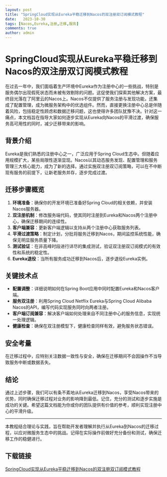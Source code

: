 ```yaml
---
layout: post
title: "SpringCloud实现从Eureka平稳迁移到Nacos的双注册双订阅模式教程"
date:   2023-10-30
tags: [Nacos,Eureka,注册,迁移,服务]
comments: true
author: admin
---
```

# SpringCloud实现从Eureka平稳迁移到Nacos的双注册双订阅模式教程

在过去一年中，我们面临着生产环境中Eureka作为注册中心的一些挑战，特别是服务偶尔出现假死状态而未被有效剔除的问题。这促使我们探索其他解决方案，最终目光落在了阿里云的Nacos上。Nacos不仅提供了服务注册与发现功能，还集成了配置管理，成为微服务架构中的优选组件。然而，直接更换注册中心总是伴随着风险，包括稳定性顾虑和数据迁移问题，这也使得许多团队犹豫不决。针对这一痛点，本文档旨在指导大家如何逐步实现从Eureka向Nacos的平滑过渡，确保服务高可用性的同时，减少迁移带来的影响。

## 背景介绍

Eureka是我们熟悉的注册中心之一，广泛应用于Spring Cloud生态中。但随着应用规模扩大，某些局限性逐渐显现。Nacos以其动态服务发现、配置管理和服务管理三大核心能力，成为了新的选择。通过实施双注册双订阅策略，可以在不中断现有服务的前提下，让新老服务并存，逐步完成过渡。

## 迁移步骤概览

1. **环境准备**：确保你的开发环境已准备好Spring Cloud的相关依赖，并安装Nacos服务器。
2. **双注册机制**：修改服务端代码，使其同时注册到Eureka和Nacos两个注册中心，确保迁移期间的连续性。
3. **客户端兼容**：更新客户端逻辑以支持从两个注册中心获取服务列表。
4. **平滑过渡策略**：制定计划，分批将服务迁移到Nacos，期间监控系统性能，确保无明显服务质量下降。
5. **测试验证**：在非高峰时段进行详尽的集成测试，验证双注册双订阅模式的有效性和系统的稳定性。
6. **Eureka退役**：当所有服务成功迁移到Nacos后，逐步退役Eureka实例。

## 关键技术点

- **配置调整**：详细说明如何在Spring Boot应用中同时配置Eureka和Nacos客户端。
- **服务双注册**：利用Spring Cloud Netflix Eureka与Spring Cloud Alibaba Nacos的API，编写代码实现服务同时向两者注册。
- **客户端订阅兼容**：解决客户端如何处理来自不同注册中心的服务信息，实现统一处理逻辑。
- **健康检查**：确保在双注册模型下，健康检查同样有效，避免服务状态错误。

## 安全考量

在迁移过程中，应特别关注数据一致性与安全，确保在迁移期间不会因操作不当导致服务中断或数据丢失。

## 结论

通过上述步骤，我们可以有条不紊地从Eureka迁移到Nacos，享受Nacos带来的优势，同时确保迁移过程对业务的影响降到最低。记住，充分的测试和逐步实施是成功的关键。希望这篇文档能为你或你的团队提供有价值的参考，顺利实现注册中心的平滑升级。

---

本教程结合理论与实践，旨在帮助开发者理解并执行从Eureka到Nacos的迁移过程，以应对微服务生态中的挑战。记得在实际操作前做好充分备份和测试，确保迁移工作的稳健进行。

## 下载链接

[SpringCloud实现从Eureka平稳迁移到Nacos的双注册双订阅模式教程](https://pan.quark.cn/s/e2f8833660d9)